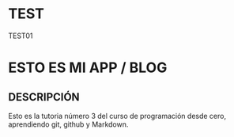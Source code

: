 # TEST
TEST01
# ESTO ES MI APP / BLOG 
## DESCRIPCIÓN
Esto es la tutoria número 3 del curso de programación desde cero, aprendiendo git, github y Markdown.
